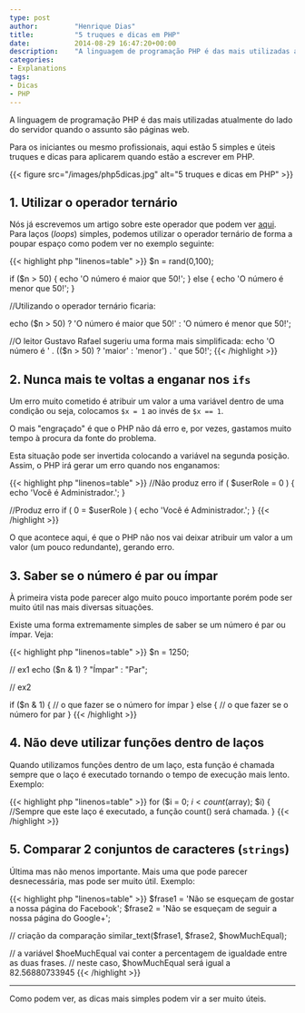 ```yaml
---
type: post
author:         "Henrique Dias"
title:          "5 truques e dicas em PHP"
date:           2014-08-29 16:47:20+00:00
description:    "A linguagem de programação PHP é das mais utilizadas atualmente do lado do servidor. Hoje trazemos 5 dicas que para vos ajudar!"
categories:
- Explanations
tags:
- Dicas
- PHP
---
```


A linguagem de programação PHP é das mais utilizadas atualmente do lado do servidor quando o assunto são páginas web.

Para os iniciantes ou mesmo profissionais, aqui estão 5 simples e úteis truques e dicas para aplicarem quando estão a escrever em PHP.

{{< figure src="/images/php5dicas.jpg" alt="5 truques e dicas em PHP" >}}

## 1. Utilizar o operador ternário


Nós já escrevemos um artigo sobre este operador que podem ver [aqui](/explanations/operador-ternario/). Para laços (*loops*) simples, podemos utilizar o operador ternário de forma a poupar espaço como podem ver no exemplo seguinte:

{{< highlight php "linenos=table" >}}
$n = rand(0,100);

if ($n > 50) {
    echo 'O número é maior que 50!';
} else {
    echo 'O número é menor que 50!';
}

//Utilizando o operador ternário ficaria:

echo ($n > 50) ? 'O número é maior que 50!' : 'O número é menor que 50!';

//O leitor Gustavo Rafael sugeriu uma forma mais simplificada:
echo 'O número é ' . (($n > 50) ? 'maior' : 'menor') . ' que 50!';
{{< /highlight >}}

## 2. Nunca mais te voltas a enganar nos ```ifs```

Um erro muito cometido é atribuir um valor a uma variável dentro de uma condição ou seja, colocamos ```$x = 1``` ao invés de ```$x == 1```.

O mais "engraçado" é que o PHP não dá erro e, por vezes, gastamos muito tempo à procura da fonte do problema.

Esta situação pode ser invertida colocando a variável na segunda posição. Assim, o PHP irá gerar um erro quando nos enganamos:

{{< highlight php "linenos=table" >}}
//Não produz erro
if ( $userRole = 0 ) {
   echo 'Você é Administrador.';
}

//Produz erro
if ( 0 = $userRole ) {
   echo 'Você é Administrador.';
}
{{< /highlight >}}

O que acontece aqui, é que o PHP não nos vai deixar atribuir um valor a um valor (um pouco redundante), gerando erro.

## 3. Saber se o número é par ou ímpar

À primeira vista pode parecer algo muito pouco importante porém pode ser muito útil nas mais diversas situações.

Existe uma forma extremamente simples de saber se um número é par ou ímpar. Veja:

{{< highlight php "linenos=table" >}}
$n = 1250;

// ex1
echo ($n & 1) ? "Ímpar" : "Par";

// ex2

if ($n & 1) {
  // o que fazer se o número for ímpar
} else {
  // o que fazer se o número for par
}
{{< /highlight >}}

## 4. Não deve utilizar funções dentro de laços

Quando utilizamos funções dentro de um laço, esta função é chamada sempre que o laço é executado tornando o tempo de execução mais lento. Exemplo:

{{< highlight php "linenos=table" >}}
for ($i = 0; $i < count($array); $i) {
  //Sempre que este laço é executado, a função count() será chamada.
}
{{< /highlight >}}

## 5. Comparar 2 conjuntos de caracteres (```strings```)


Última mas não menos importante. Mais uma que pode parecer desnecessária, mas pode ser muito útil. Exemplo:

{{< highlight php "linenos=table" >}}
$frase1 = 'Não se esqueçam de gostar a nossa página do Facebook';
$frase2 = 'Não se esqueçam de seguir a nossa página do Google+';

// criação da comparação
similar_text($frase1, $frase2, $howMuchEqual);

// a variável $hoeMuchEqual vai conter a percentagem de igualdade entre as duas frases.
// neste caso, $howMuchEqual será igual a 82.56880733945
{{< /highlight >}}

* * *

Como podem ver, as dicas mais simples podem vir a ser muito úteis.
